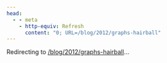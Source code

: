 ```yaml
---
head:
  - - meta
    - http-equiv: Refresh
      content: "0; URL=/blog/2012/graphs-hairball"
---
```


Redirecting to <a href="/blog/2012/graphs-hairball">/blog/2012/graphs-hairball</a>…